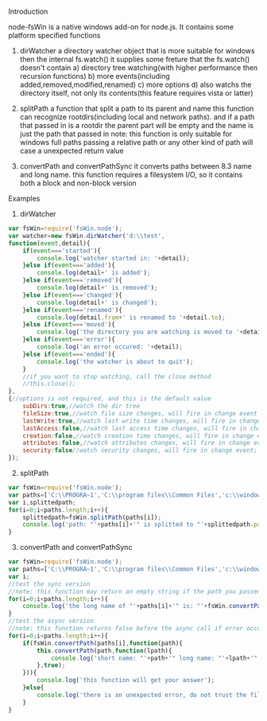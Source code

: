 Introduction

node-fsWin is a native windows add-on for node.js.
It contains some platform specified functions

1. dirWatcher
a directory watcher object that is more suitable for windows then the internal fs.watch()
it supplies some freture that the fs.watch() doesn't contain
a) directory tree watching(with higher performance then recursion functions)
b) more events(including added,removed,modified,renamed)
c) more options
d) also watchs the directory itself, not only its contents(this feature requires vista or latter)

2. splitPath
a function that split a path to its parent and name
this function can recognize rootdirs(including local and network paths).
and if a path that passed in is a rootdir the parent part will be empty
and the name is just the path that passed in
note: this function is only suitable for windows full paths
passing a relative path or any other kind of path will case a unexpected return value

3. convertPath and convertPathSync
it converts paths between 8.3 name and long name.
this function requires a filesystem I/O, so it contains both a block and non-block version

Examples

1. dirWatcher

```javascript
var fsWin=require('fsWin.node');
var watcher=new fsWin.dirWatcher('d:\\test',
function(event,detail){
	if(event==='started'){
		console.log('watcher started in: '+detail);
	}else if(event==='added'){
		console.log(detail+' is added');
	}else if(event==='removed'){
		console.log(detail+' is removed');
	}else if(event==='changed'){
		console.log(detail+' is changed');
	}else if(event==='renamed'){
		console.log(detail.from+' is renamed to '+detail.to);
	}else if(event==='moved'){
		console.log('the directory you are watching is moved to '+detail);
	}else if(event==='error'){
		console.log('an error occured: '+detail);
	}else if(event==='ended'){
		console.log('the watcher is about to quit');
	}
	//if you want to stop watching, call the close method
	//this.close();
},
{//options is not required, and this is the default value
	subDirs:true,//watch the dir tree
	fileSize:true,//watch file size changes, will fire in change event
	lastWrite:true,//watch last write time changes, will fire in change event
	lastAccess:false,//watch last access time changes, will fire in change event
	creation:false,//watch creation time changes, will fire in change event
	attributes:false,//watch attributes changes, will fire in change event
	security:false//watch security changes, will fire in change event;
});
```

2. splitPath

```javascript
var fsWin=require('fsWin.node');
var paths=['C:\\PROGRA~1','C:\\program files\\Common Files','c:\\windows\\system32','c:\\','\\\\mycomputer\\sharefolder\\somedir','\\\\mycomputer\\sharedfolder'];
var i,splittedpath;
for(i=0;i<paths.length;i++){
	splittedpath=fsWin.splitPath(paths[i]);
	console.log('path: "'+paths[i]+'" is splitted to "'+splittedpath.parent+'" and "'+splittedpath.name+'"');
}
```

3. convertPath and convertPathSync

```javascript
var fsWin=require('fsWin.node');
var paths=['C:\\PROGRA~1','C:\\program files\\Common Files','c:\\windows\\system32','c:\\','\\\\mycomputer\\sharefolder\\somedir','\\\\mycomputer\\sharedfolder'];
var i;
//test the sync version
//note: this function may return an empty string if the path you passed in is not found.
for(i=0;i<paths.length;i++){
	console.log('the long name of "'+paths[i]+'" is: "'+fsWin.convertPathSync(paths[i],true)+'" and its short name is "'+fsWin.convertPathSync(paths[i])+'"');
}
//test the async version
//note: this function returns false before the async call if error occurs
for(i=0;i<paths.length;i++){
	if(fsWin.convertPath(paths[i],function(path){
		this.convertPath(path,function(lpath){
			console.log('short name: "'+path+'" long name: "'+lpath+'"');
		},true);
	})){
		console.log('this function will get your answer');
	}else{
		console.log('there is an unexpected error, do not trust the filename it returns');
	}
}
```